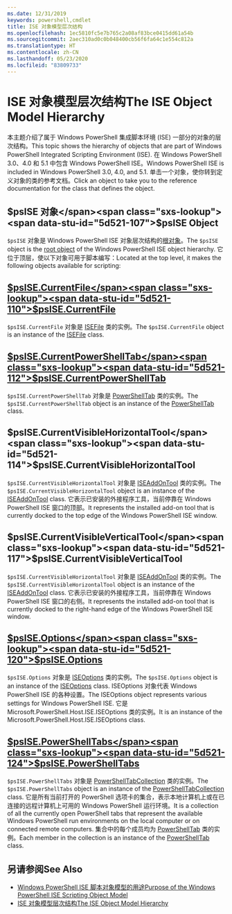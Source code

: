 ```yaml
---
ms.date: 12/31/2019
keywords: powershell,cmdlet
title: ISE 对象模型层次结构
ms.openlocfilehash: 1ec5810fc5e7b765c2a08af83bce0415dd61a54b
ms.sourcegitcommit: 2aec310ad0c0b048400cb56f6fa64c1e554c812a
ms.translationtype: HT
ms.contentlocale: zh-CN
ms.lasthandoff: 05/23/2020
ms.locfileid: "83809733"
---
```

# <a name="the-ise-object-model-hierarchy"></a><span data-ttu-id="5d521-103">ISE 对象模型层次结构</span><span class="sxs-lookup"><span data-stu-id="5d521-103">The ISE Object Model Hierarchy</span></span>

<span data-ttu-id="5d521-104">本主题介绍了属于 Windows PowerShell 集成脚本环境 (ISE) 一部分的对象的层次结构。</span><span class="sxs-lookup"><span data-stu-id="5d521-104">This topic shows the hierarchy of objects that are part of Windows PowerShell Integrated Scripting Environment (ISE).</span></span> <span data-ttu-id="5d521-105">在 Windows PowerShell 3.0、4.0 和 5.1 中包含 Windows PowerShell ISE。</span><span class="sxs-lookup"><span data-stu-id="5d521-105">Windows PowerShell ISE is included in Windows PowerShell 3.0, 4.0, and 5.1.</span></span> <span data-ttu-id="5d521-106">单击一个对象，使你转到定义对象的类的参考文档。</span><span class="sxs-lookup"><span data-stu-id="5d521-106">Click an object to take you to the reference documentation for the class that defines the object.</span></span>

## <a name="psise-object"></a><span data-ttu-id="5d521-107">$psISE 对象</span><span class="sxs-lookup"><span data-stu-id="5d521-107">$psISE Object</span></span>

<span data-ttu-id="5d521-108">`$psISE` 对象是 Windows PowerShell ISE 对象层次结构的[根对象](The-ObjectModelRoot-Object.md)。</span><span class="sxs-lookup"><span data-stu-id="5d521-108">The `$psISE` object is the [root object](The-ObjectModelRoot-Object.md) of the Windows PowerShell ISE object hierarchy.</span></span> <span data-ttu-id="5d521-109">它位于顶层，使以下对象可用于脚本编写：</span><span class="sxs-lookup"><span data-stu-id="5d521-109">Located at the top level, it makes the following objects available for scripting:</span></span>

## <a name="psisecurrentfile"></a>[<span data-ttu-id="5d521-110">$psISE.CurrentFile</span><span class="sxs-lookup"><span data-stu-id="5d521-110">$psISE.CurrentFile</span></span>](The-ISEFile-Object.md)

<span data-ttu-id="5d521-111">`$psISE.CurrentFile` 对象是 [ISEFile](The-ISEFile-Object.md) 类的实例。</span><span class="sxs-lookup"><span data-stu-id="5d521-111">The `$psISE.CurrentFile` object is an instance of the [ISEFile](The-ISEFile-Object.md) class.</span></span>

## <a name="psisecurrentpowershelltab"></a>[<span data-ttu-id="5d521-112">$psISE.CurrentPowerShellTab</span><span class="sxs-lookup"><span data-stu-id="5d521-112">$psISE.CurrentPowerShellTab</span></span>](The-PowerShellTab-Object.md)

<span data-ttu-id="5d521-113">`$psISE.CurrentPowerShellTab` 对象是 [PowerShellTab](The-PowerShellTab-Object.md) 类的实例。</span><span class="sxs-lookup"><span data-stu-id="5d521-113">The `$psISE.CurrentPowerShellTab` object is an instance of the [PowerShellTab](The-PowerShellTab-Object.md) class.</span></span>

## <a name="psisecurrentvisiblehorizontaltool"></a><span data-ttu-id="5d521-114">$psISE.CurrentVisibleHorizontalTool</span><span class="sxs-lookup"><span data-stu-id="5d521-114">$psISE.CurrentVisibleHorizontalTool</span></span>

<span data-ttu-id="5d521-115">`$psISE.CurrentVisibleHorizontalTool` 对象是 [ISEAddOnTool](The-ISEAddOnTool-Object.md) 类的实例。</span><span class="sxs-lookup"><span data-stu-id="5d521-115">The `$psISE.CurrentVisibleHorizontalTool` object is an instance of the [ISEAddOnTool](The-ISEAddOnTool-Object.md) class.</span></span> <span data-ttu-id="5d521-116">它表示已安装的外接程序工具，当前停靠在 Windows PowerShell ISE 窗口的顶部。</span><span class="sxs-lookup"><span data-stu-id="5d521-116">It represents the installed add-on tool that is currently docked to the top edge of the Windows PowerShell ISE window.</span></span>

## <a name="psisecurrentvisibleverticaltool"></a><span data-ttu-id="5d521-117">$psISE.CurrentVisibleVerticalTool</span><span class="sxs-lookup"><span data-stu-id="5d521-117">$psISE.CurrentVisibleVerticalTool</span></span>

<span data-ttu-id="5d521-118">`$psISE.CurrentVisibleHorizontalTool` 对象是 [ISEAddOnTool](The-ISEAddOnTool-Object.md) 类的实例。</span><span class="sxs-lookup"><span data-stu-id="5d521-118">The `$psISE.CurrentVisibleHorizontalTool` object is an instance of the [ISEAddOnTool](The-ISEAddOnTool-Object.md) class.</span></span> <span data-ttu-id="5d521-119">它表示已安装的外接程序工具，当前停靠在 Windows PowerShell ISE 窗口的右侧。</span><span class="sxs-lookup"><span data-stu-id="5d521-119">It represents the installed add-on tool that is currently docked to the right-hand edge of the Windows PowerShell ISE window.</span></span>

## <a name="psiseoptions"></a>[<span data-ttu-id="5d521-120">$psISE.Options</span><span class="sxs-lookup"><span data-stu-id="5d521-120">$psISE.Options</span></span>](The-ISEOptions-Object.md)

<span data-ttu-id="5d521-121">`$psISE.Options` 对象是 [ISEOptions](The-ISEOptions-Object.md) 类的实例。</span><span class="sxs-lookup"><span data-stu-id="5d521-121">The `$psISE.Options` object is an instance of the [ISEOptions](The-ISEOptions-Object.md) class.</span></span> <span data-ttu-id="5d521-122">ISEOptions 对象代表 Windows PowerShell ISE 的各种设置。</span><span class="sxs-lookup"><span data-stu-id="5d521-122">The ISEOptions object represents various settings for Windows PowerShell ISE.</span></span> <span data-ttu-id="5d521-123">它是 Microsoft.PowerShell.Host.ISE.ISEOptions 类的实例。</span><span class="sxs-lookup"><span data-stu-id="5d521-123">It is an instance of the Microsoft.PowerShell.Host.ISE.ISEOptions class.</span></span>

## <a name="psisepowershelltabs"></a>[<span data-ttu-id="5d521-124">$psISE.PowerShellTabs</span><span class="sxs-lookup"><span data-stu-id="5d521-124">$psISE.PowerShellTabs</span></span>](The-PowerShellTabCollection-Object.md)

<span data-ttu-id="5d521-125">`$psISE.PowerShellTabs` 对象是 [PowerShellTabCollection](The-PowerShellTabCollection-Object.md) 类的实例。</span><span class="sxs-lookup"><span data-stu-id="5d521-125">The `$psISE.PowerShellTabs` object is an instance of the [PowerShellTabCollection](The-PowerShellTabCollection-Object.md) class.</span></span> <span data-ttu-id="5d521-126">它是所有当前打开的 PowerShell 选项卡的集合，表示本地计算机上或在已连接的远程计算机上可用的 Windows PowerShell 运行环境。</span><span class="sxs-lookup"><span data-stu-id="5d521-126">It is a collection of all the currently open PowerShell tabs that represent the available Windows PowerShell run environments on the local computer or on connected remote computers.</span></span> <span data-ttu-id="5d521-127">集合中的每个成员均为 [PowerShellTab](The-PowerShellTab-Object.md) 类的实例。</span><span class="sxs-lookup"><span data-stu-id="5d521-127">Each member in the collection is an instance of the [PowerShellTab](The-PowerShellTab-Object.md) class.</span></span>

## <a name="see-also"></a><span data-ttu-id="5d521-128">另请参阅</span><span class="sxs-lookup"><span data-stu-id="5d521-128">See Also</span></span>

- [<span data-ttu-id="5d521-129">Windows PowerShell ISE 脚本对象模型的用途</span><span class="sxs-lookup"><span data-stu-id="5d521-129">Purpose of the Windows PowerShell ISE Scripting Object Model</span></span>](Purpose-of-the-Windows-PowerShell-ISE-Scripting-Object-Model.md)
- [<span data-ttu-id="5d521-130">ISE 对象模型层次结构</span><span class="sxs-lookup"><span data-stu-id="5d521-130">The ISE Object Model Hierarchy</span></span>](The-ISE-Object-Model-Hierarchy.md)
